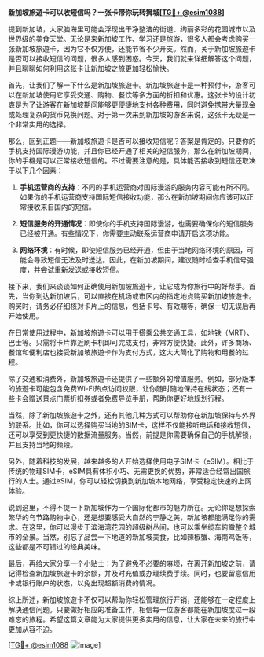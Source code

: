 **新加坡旅遊卡可以收短信吗？一张卡带你玩转狮城[[TG💪+ @esim1088](https://t.me/s/esim1088)]**

提到新加坡，大家脑海里可能会浮现出干净整洁的街道、绚丽多彩的花园城市以及世界级的美食天堂。无论是来新加坡工作、学习还是旅游，很多人都会考虑购买一张新加坡旅遊卡，因为它不仅方便，还能节省不少开支。然而，关于新加坡旅遊卡是否可以接收短信的问题，很多人感到困惑。今天，我们就来详细解答这个问题，并且聊聊如何利用这张卡让新加坡之旅更加轻松愉快。

首先，让我们了解一下什么是新加坡旅遊卡。新加坡旅遊卡是一种预付卡，游客可以在新加坡使用它享受交通、购物、餐饮等多方面的折扣和优惠。这张卡的设计初衷是为了让游客在新加坡期间能够更便捷地支付各种费用，同时避免携带大量现金或处理复杂的货币兑换问题。对于第一次来到新加坡的游客来说，这张卡无疑是一个非常实用的选择。

那么，回到正题——新加坡旅遊卡是否可以接收短信呢？答案是肯定的。只要你的手机支持国际漫游功能，并且你已经开通了相关的短信服务，那么在新加坡期间，你的手機是可以正常接收短信的。不过需要注意的是，具体能否接收到短信还取决于以下几个因素：

1. **手机运营商的支持**：不同的手机运营商对国际漫游的服务内容可能有所不同。如果你的手机运营商支持国际短信接收功能，那么在新加坡期间你应该可以正常接收来自国内的短信。

2. **短信服务的开通情况**：即使你的手机支持国际漫游，也需要确保你的短信服务已经被开通。有些情况下，你需要主动联系运营商申请开启这项功能。

3. **网络环境**：有时候，即使短信服务已经开通，但由于当地网络环境的原因，可能会导致短信无法及时送达。因此，在新加坡期间，建议随时检查手机信号强度，并尝试重新发送或接收短信。

接下来，我们来谈谈如何正确使用新加坡旅遊卡，让它成为你旅行中的好帮手。首先，当你到达新加坡后，可以直接在机场或市区内的指定地点购买新加坡旅遊卡。购买时，请务必仔细核对卡片上的信息，包括卡号、有效期等，确保一切无误后再开始使用。

在日常使用过程中，新加坡旅遊卡可以用于搭乘公共交通工具，如地铁（MRT）、巴士等。只需将卡片靠近刷卡机即可完成支付，非常方便快捷。此外，许多商场、餐馆和便利店也接受新加坡旅遊卡作为支付方式，这大大简化了购物和用餐的过程。

除了交通和消费外，新加坡旅遊卡还提供了一些额外的增值服务。例如，部分版本的旅遊卡可能包含免费Wi-Fi热点访问权限，让你随时随地保持在线状态；还有一些卡会赠送景点门票折扣券或者免费导览手册，帮助你更好地规划行程。

当然，除了新加坡旅遊卡之外，还有其他几种方式可以帮助你在新加坡保持与外界的联系。比如，你可以选择购买当地的SIM卡，这样不仅能接听电话和接收短信，还可以享受到更快捷的数据流量服务。当然，前提是你需要确保自己的手机解锁，并且支持当地的频段。

另外，随着科技的发展，越来越多的人开始选择使用电子SIM卡（eSIM）。相比于传统的物理SIM卡，eSIM具有体积小巧、无需更换的优势，非常适合经常出国旅行的人士。通过eSIM，你可以轻松切换到新加坡本地网络，享受稳定快速的上网体验。

说到这里，不得不提一下新加坡作为一个国际化都市的魅力所在。无论你是想探索繁华的乌节路购物中心，还是想要感受大自然的宁静之美，新加坡都能满足你的需求。在这里，你可以漫步于滨海湾花园的超级树丛间，也可以乘坐缆车俯瞰整个城市的全景。当然，别忘了品尝一下地道的新加坡美食，比如辣椒蟹、海南鸡饭等，这些都是不可错过的经典美味。

最后，再给大家分享一个小贴士：为了避免不必要的麻烦，在离开新加坡之前，请记得检查新加坡旅遊卡的余额，并及时充值或办理续费手续。同时，也要留意信用卡或银行账户的状态，以免出现超额消费的情况。

综上所述，新加坡旅遊卡不仅可以帮助你轻松管理旅行开销，还能够在一定程度上解决通信问题。只要做好相应的准备工作，相信每一位游客都能在新加坡度过一段难忘的旅程。希望这篇文章能为大家提供更多实用的信息，让大家在未来的旅行中更加从容不迫。

[[TG💪+ @esim1088](https://t.me/s/esim1088) ![Image](https://i.postimg.cc/4NQfJmqS/Snipaste-2025-05-13-00-14-12.png)]